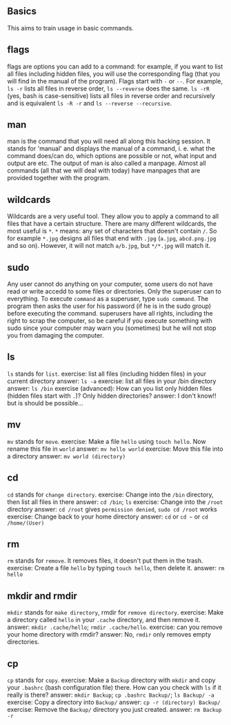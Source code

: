 ## Basics
This aims to train usage in basic commands.

## flags
flags are options you can add to a command: for example, if you want to list all files including hidden files, you will use the corresponding flag (that you will find in the manual of the program). Flags start with `-` or `--`. For example, `ls -r` lists all files in reverse order, `ls --reverse` does the same. `ls -rR` (yes, bash is case-sensitive) lists all files in reverse order and recursively and is equivalent `ls -R -r` and `ls --reverse --recursive`. 

## man
man is the command that you will need all along this hacking session. It stands for 'manual' and displays the manual of a command, i. e. what the command does/can do, which options are possible or not, what input and output are etc. The output of man is also called a manpage.
Almost all commands (all that we will deal with today) have manpages that are provided together with the program. 

## wildcards
Wildcards are a very useful tool. They allow you to apply a command to all files that have a certain structure. There are many different wildcards, the most useful is `*`. `*` means: any set of characters that doesn't contain `/`. So for example `*.jpg` designs all files that end with `.jpg` (`a.jpg`, `abcd.png.jpg` and so on). However, it will not match `a/b.jpg`, but `*/*.jpg` will match it.   

## sudo
Any user cannot do anything on your computer, some users do not have read or write accedd to some files or directories. Only the superuser can to everything. To execute `command` as a superuser, type `sudo command`. The program then asks the user for his password (if he is in the sudo group) before executing the command. superusers have all rights, including the right to scrap the computer, so be careful if you execute something with sudo since your computer may warn you (sometimes) but he will not stop you from damaging the computer. 

## ls
`ls` stands for `list`.
exercise: list all files (including hidden files) in your current directory
answer: `ls -a`
exercise: list all files in your /bin directory
answer: `ls /bin`
exercise (advanced): How can you list only hidden files (hidden files start with `.`)? Only hidden directories?
answer: I don't know!! but is should be possible...

## mv
`mv` stands for `move`. 
exercise: Make a file `hello` using `touch hello`. Now rename this file in `world`
answer: `mv hello world`
exercise: Move this file into a directory
answer: `mv world (directory)`

## cd
`cd` stands for `change directory`. 
exercise: Change into the `/bin` directory, then list all files in there
answer: `cd /bin`; `ls`
exercise: Change into the `/root` directory
answer: `cd /root` gives `permission denied`, `sudo cd /root` works 
exercise: Change back to your home directory
answer: `cd` or `cd ~` or `cd /home/(User)`

## rm
`rm` stands for `remove`. It removes files, it doesn't put them in the trash. 
exercise: Create a file `hello` by typing `touch hello`, then delete it. 
answer: `rm hello`

## mkdir and rmdir
`mkdir` stands for `make directory`, rmdir for `remove directory`. 
exercise: Make a directory called `hello` in your `.cache` directory, and then remove it. 
answer: `mkdir .cache/hello`; `rmdir .cache/hello`. 
exercise: can you remove your home directory with rmdir?
answer: No, `rmdir` only removes empty directories. 

## cp
`cp` stands for `copy`. 
exercise: Make a `Backup` directory with `mkdir` and copy your `.bashrc` (bash configuration file) there. How can you check with `ls` if it really is there? 
answer: `mkdir Backup`; `cp .bashrc Backup/`; `ls Backup/ -a`
exercise: Copy a directory into `Backup/`
answer: `cp -r (directory) Backup/`
exercise: Remove the `Backup/` directory you just created. 
answer: `rm Backup -r` 



